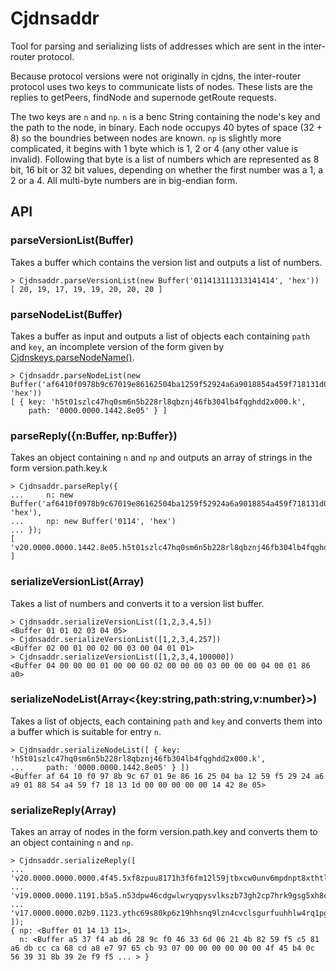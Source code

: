 # Cjdnsaddr

Tool for parsing and serializing lists of addresses which are sent in the inter-router protocol.

Because protocol versions were not originally in cjdns, the inter-router protocol uses two keys
to communicate lists of nodes. These lists are the replies to getPeers, findNode and supernode
getRoute requests.

The two keys are `n` and `np`. `n` is a benc String containing the node's key and the path to the
node, in binary. Each node occupys 40 bytes of space (32 + 8) so the boundries between nodes are
known. `np` is slightly more complicated, it begins with 1 byte which is 1, 2 or 4 (any other
value is invalid). Following that byte is a list of numbers which are represented as 8 bit, 16 bit
or 32 bit values, depending on whether the first number was a 1, a 2 or a 4. All multi-byte
numbers are in big-endian form.

## API

### parseVersionList(Buffer)

Takes a buffer which contains the version list and outputs a list of numbers.

```
> Cjdnsaddr.parseVersionList(new Buffer('011413111313141414', 'hex'))
[ 20, 19, 17, 19, 19, 20, 20, 20 ]
```

### parseNodeList(Buffer)

Takes a buffer as input and outputs a list of objects each containing `path` and `key`,
an incomplete version of the form given by
[Cjdnskeys.parseNodeName()](https://github.com/cjdelisle/cjdnskeys/#conversion-functions).

```
> Cjdnsaddr.parseNodeList(new Buffer('af6410f0978b9c67019e86162504ba1259f52924a6a9018854a459f718131d000000000014428e05', 'hex'))
[ { key: 'h5t01szlc47hq0sm6n5b228rl8qbznj46fb304lb4fqghdd2x000.k',
    path: '0000.0000.1442.8e05' } ]
```

### parseReply({n:Buffer, np:Buffer})

Takes an object containing `n` and `np` and outputs an array of strings in the form version.path.key.k

```
> Cjdnsaddr.parseReply({
...     n: new Buffer('af6410f0978b9c67019e86162504ba1259f52924a6a9018854a459f718131d000000000014428e05', 'hex'),
...     np: new Buffer('0114', 'hex')
... });
[ 'v20.0000.0000.1442.8e05.h5t01szlc47hq0sm6n5b228rl8qbznj46fb304lb4fqghdd2x000.k' ]
```

### serializeVersionList(Array<number>)

Takes a list of numbers and converts it to a version list buffer.

```
> Cjdnsaddr.serializeVersionList([1,2,3,4,5])
<Buffer 01 01 02 03 04 05>
> Cjdnsaddr.serializeVersionList([1,2,3,4,257])
<Buffer 02 00 01 00 02 00 03 00 04 01 01>
> Cjdnsaddr.serializeVersionList([1,2,3,4,100000])
<Buffer 04 00 00 00 01 00 00 00 02 00 00 00 03 00 00 00 04 00 01 86 a0>
```

### serializeNodeList(Array<{key:string,path:string,v:number}>)

Takes a list of objects, each containing `path` and `key` and converts them into a buffer which is suitable for entry `n`.

```
> Cjdnsaddr.serializeNodeList([ { key: 'h5t01szlc47hq0sm6n5b228rl8qbznj46fb304lb4fqghdd2x000.k',
...     path: '0000.0000.1442.8e05' } ])
<Buffer af 64 10 f0 97 8b 9c 67 01 9e 86 16 25 04 ba 12 59 f5 29 24 a6 a9 01 88 54 a4 59 f7 18 13 1d 00 00 00 00 00 14 42 8e 05>
```

### serializeReply(Array<string>)

Takes an array of nodes in the form version.path.key and converts them to an object containing
`n` and `np`.

```
> Cjdnsaddr.serializeReply([
...     'v20.0000.0000.0000.4f45.5xf8zpuu8171h3f6fm12l59jtbxcw0unv6mpdnpt8xthtlftmw10.k',
...     'v19.0000.0000.1191.b5a5.n53dpw46cdgwlwryqpysvlkszb73gh2cp7hrk9gsg5xh8ccjtpq0.k',
...     'v17.0000.0000.02b9.1123.ythc69s80kp6z19hhsnq9lzn4cvclsgurfuuhhlw4rq1pgr7j0x0.k' ]);
{ np: <Buffer 01 14 13 11>,
  n: <Buffer a5 37 f4 ab d6 28 9c f0 46 33 6d 06 21 4b 82 59 f5 c5 81 a6 db cc ca 68 cd a8 e7 97 65 cb 93 07 00 00 00 00 00 00 4f 45 b4 0c 56 39 31 8b 39 2e f9 f5 ... > }
```